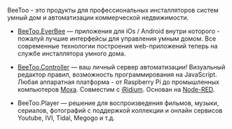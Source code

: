 BeeToo - это продукты для профессиональных инсталляторов систем умный дом и автоматизации коммерческой недвижимости.

* [BeeToo.EverBee](http://everbee.beetoo.ru/) — приложения для iOs / Android внутри которого - пожалуй лучшие интерфейсы для управления умным домом. Все современные технологии построения web-приложений теперь на службе инсталлятора умного дома.

* [BeeToo.Controller](http://controller.beetoo.ru/) — ваш личный сервер автоматизации! Визуальный редактор правил, возможность программирования на JavaScript. Любая аппаратная платформа - от Raspberry Pi до промышленных компьютеров [Moxa](http://www.moxa.com/). Совместим с [iRidium](http://beetoo.ru/ru/for_installator/iridiummobile.net). Основан на [Node-RED](http://nodered.org/).

* BeeToo.Player — решение для воспроизведения фильмов, музыки, сериалов, фотографий с поддержкой коллекции и онлайн сервисов Youtube, IVI, Tidal, Megogo и т.д.



